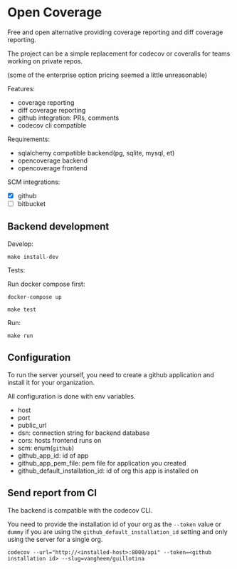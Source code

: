 # Open Coverage

Free and open alternative providing coverage reporting and diff coverage reporting.

The project can be a simple replacement for codecov or coveralls for teams working
on private repos.

(some of the enterprise option pricing seemed a little unreasonable)

Features:

- coverage reporting
- diff coverage reporting
- github integration: PRs, comments
- codecov cli compatible

Requirements:

- sqlalchemy compatible backend(pg, sqlite, mysql, et)
- opencoverage backend
- opencoverage frontend

SCM integrations:

- [x] github
- [ ] bitbucket

## Backend development

Develop:

```
make install-dev
```

Tests:

Run docker compose first:

```
docker-compose up
```

```
make test
```

Run:

```
make run
```

## Configuration

To run the server yourself, you need to create a github application and install
it for your organization.

All configuration is done with env variables.

- host
- port
- public_url
- dsn: connection string for backend database
- cors: hosts frontend runs on
- scm: enum(`github`)
- github_app_id: id of app
- github_app_pem_file: pem file for application you created
- github_default_installation_id: id of org this app is installed on

## Send report from CI

The backend is compatible with the codecov CLI.

You need to provide the installation id of your org as the `--token` value
or `dummy` if you are using the `github_default_installation_id` setting
and only using the server for a single org.

```
codecov --url="http://<installed-host>:8000/api" --token=<github installation id> --slug=vangheem/guillotina
```
